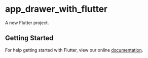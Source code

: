 # app_drawer_with_flutter

A new Flutter project.

## Getting Started

For help getting started with Flutter, view our online
[documentation](https://flutter.io/).
